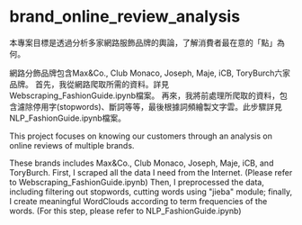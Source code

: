# brand_online_review_analysis

本專案目標是透過分析多家網路服飾品牌的輿論，了解消費者最在意的「點」為何。

網路分飾品牌包含Max&amp;Co., Club Monaco, Joseph, Maje, iCB, ToryBurch六家品牌。
首先，我從網路爬取所需的資料。詳見Webscraping_FashionGuide.ipynb檔案。
再來，我將前處理所爬取的資料，包含濾除停用字(stopwords)、斷詞等等，最後根據詞頻繪製文字雲。此步驟詳見NLP_FashionGuide.ipynb檔案。


This project focuses on knowing our customers through an analysis on online reviews of multiple brands.

These brands includes Max&amp;Co., Club Monaco, Joseph, Maje, iCB, and ToryBurch.
First, I scraped all the data I need from the Internet. (Please refer to Webscraping_FashionGuide.ipynb)
Then, I preprocessed the data, including filtering out stopwords, cutting words using "jieba" module; finally, I create meaningful WordClouds according to term frequencies of the words. (For this step, please refer to NLP_FashionGuide.ipynb)
